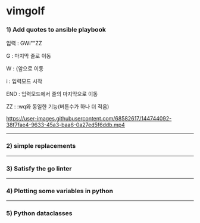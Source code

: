 # vimgolf

### 1) Add quotes to ansible playbook
입력 : GWi"<End>"<Esc>ZZ

  G : 마지막 줄로 이동
  
  W : {앞으로 이동
  
  i : 입력모드 시작 
  
  END : 입력모드에서 줄의 마지막으로 이동
    
  ZZ : :wq와 동일한 기능(버튼수가 하나 더 적음)
  
  https://user-images.githubusercontent.com/68582617/144744092-38f7fae4-9633-45a3-baa6-0a27ed5f6ddb.mp4

  ---

  ### 2) simple replacements
  
  ---
  ### 3) Satisfy the go linter
  
  ---
  ### 4) Plotting some variables in python
  
  ---
  ### 5) Python dataclasses
